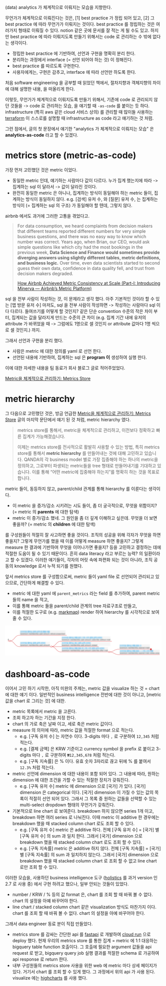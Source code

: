 (data) analytics 가 체계적으로 이뤄지는 모습을 지향한다.

무언가가 체계적으로 이뤄진다는 것은, [1] best practice 가 정립 되어 있고, [2] 그 best practice 에 따라 무언가가 이뤄지는 것이다. best practice 를 정립하는 것은 여러가지 형태로 이뤄질 수 있다. notion 같은 곳에 문서를 잘 적는 게 될 수도 있고. 하지만 best practice 에 따라 이뤄지도록 만들기 위해서는 code 로 관리하는 수 밖에 없다는 생각이다.

- 정립한 best practice 에 기반하여, 선언과 구현을 명확히 분리 한다.
- 분리하는 과정에서 interface (= 선언 되어야 하는 것) 이 정해진다.
- best practice 를 따르도록 구현한다.
- 사용자에게는, 구현은 감추고, interface 에 따라 선언만 하도록 한다.

처음 software engineering 을 공부할 때 읽었던 책에서, 절차지향과 객체지향의 차이에 대해 설명한 내용, 을 떠올리게 한다.

이렇듯, 무언가가 체계적으로 이뤄지도록 만들기 위해서, 기존에 code 로 관리되지 않던 것들을 -> code 로 관리하는 모습, 을 얘기할 때 `-as-code` 를 붙이는 듯 하다. infrastructure (특히 aws 같은 cloud 서비스 상의) 를 관리할 때 많이들 사용하는 [terraform](https://www.terraform.io/) 이 스스로를 설명할 때 infrastructure as code 라고 얘기하는 것 처럼. 

그런 점에서, 글의 첫 문장에서 얘기한 "analytics 가 체계적으로 이뤄지는 모습" 은 **analytics-as-code** 라고 할 수 있겠다.

# metrics store (metric-as-code)

가장 먼저 고민했던 것은 metric 이었다. 

- 동일한 metric 인데, 얘기하는 사람마다 값이 다르다. 누가 집계 했는지에 따라 -> 집계하는 sql 이 달라서 -> 값이 달라진 것이다.
- 완전히 동일한 metric 은 아니나, 집계하는 방식이 동일해야 하는 metric 들이, 집계하는 방식이 동일하지 않다. e.g. [검색] 유저 수, 와 [질문] 유저 수, 는 집계하는 방식이 (= 집계하는 sql 의 구조) 가 동일해야 할 텐데, 그렇지 않다.

airbnb 에서도 과거에 그러한 고통을 겪었다고.

> For data consumption, we heard complaints from decision makers that different teams reported different numbers for very simple business questions, and there was no easy way to know which number was correct. Years ago, when Brian, our CEO, would ask simple questions like which city had the most bookings in the previous week, **Data Science and Finance would sometimes provide diverging answers using slightly different tables, metric definitions, and business logic.** Over time, even data scientists started to second guess their own data, confidence in data quality fell, and trust from decision makers degraded.
> 
> [How Airbnb Achieved Metric Consistency at Scale (Part-I: Introducing Minerva — Airbnb’s Metric Platform)](https://medium.com/airbnb-engineering/how-airbnb-achieved-metric-consistency-at-scale-f23cc53dea70#:~:text=For%20data%20consumption,decision%20makers%20degraded.)

sql 을 전부 사람이 작성하는 것, 이 문제라고 생각 했다. 아주 기본적인 것이라 할 수 있는 [앱 방문 유저 수] 마저도, sql 을 전부 사람이 작성하면 -> 작성하는 사람마다 sql 이 다 다르다. 들여쓰기를 어떻게 할 것인지? 같은 단순 convention 수준의 작은 차이 부터, 집계되는 값을 달라지게 만드는 수준의 큰 차이 (e.g. 집계 기간 내에 유저의 attribute 가 바뀌었을 때 -> 그럼에도 1명으로 셀 것인지 or attribute 값마다 1명 씩으로 셀 것인지.) 까지.

그래서 선언과 구현을 분리 했다.

- 사람은 metric 에 대한 정의를 yaml 로 선언 한다.
- 선언된 내용에 기반하여, 집계하는 sql 은 **program 이** 생성하여 실행 한다.

이에 대한 자세한 내용을 팀 동료가 회사 블로그 글로 적어주었었다.

[Metric을 체계적으로 관리하기: Metrics Store](https://blog.mathpresso.com/metric-%EC%9D%84-%EC%B2%B4%EA%B3%84%EC%A0%81%EC%9C%BC%EB%A1%9C-%EA%B4%80%EB%A6%AC%ED%95%98%EA%B8%B0-metrics-store-ccc4dc1d6768)

# metric hierarchy

그 다음으로 고민했던 것은, 방금 언급한 [Metric을 체계적으로 관리하기: Metrics Store](https://blog.mathpresso.com/metric-%EC%9D%84-%EC%B2%B4%EA%B3%84%EC%A0%81%EC%9C%BC%EB%A1%9C-%EA%B4%80%EB%A6%AC%ED%95%98%EA%B8%B0-metrics-store-ccc4dc1d6768) 글의 마지막 문단에서 얘기 된 것 처럼, metric hierarchy 였다.

> metrics store를 통해서, metric을 체계적으로 관리하고, 이전보다 정확하고 빠른 집계가 가능해졌습니다.
> 
> 이제는 metrics store를 전사적으로 활발히 사용할 수 있는 방법, 특히 metrics store를 통해서 **metric hierarchy** 를 만들어내는 것에 대해 고민하고 있습니다. QANDA의 각 business model 별로 가장 집중해야 하는 하나의 metric을 정의하고, 그로부터 파생되는 metric들을 tree 형태로 만들어내기를 기대하고 있습니다. 이를 통해 “어떤 metric에 집중해야 하는지”를 명확히 하는 것을 목표로 합니다.

metric 들이, 동등하지 않고, parent/child 관계를 통해 hierarchy 를 이룬다는 생각이다.

- 이 metric 을 증가/감소 시키려는 시도 들이, 좀 더 궁극적으로, 무엇을 위함이지? (= metric 의 **parents** 에 대한 탐색)
- metric 이 증가/감소 했네. 그 원인을 좀 더 깊게 이해하고 싶은데. 무엇을 더 보면 좋을까? (= metric 의 **children** 에 대한 탐색)

를 구성원들이 적절히 잘 사고하면 좋을 것이다. 조직의 성공을 위해 각자가 무엇을 하면 좋을지? 그렇게 무언가를 했을 때 이를 어떻게 measure 하면 좋을지? 그렇게 measure 한 결과에 기반하여 무엇을 이어나가면 좋을지? 등을 고민하고 결정하는 데에 적절한 도움이 될 수 있기 때문이다. 흔히 data literacy 라고 부르는 능력? 의 일환이라고 할 수 있겠다. 이러한 얘기들이, 각자의 머릿 속에 파편화 되는 것이 아니라, 조직 공동의 knowledge 로서 누적 되기를 원했다. 

앞서 metrics store 를 구성함으로써, metric 들이 yaml file 로 선언되어 관리되고 있으므로, 간단하게 해결할 수 있다.

- metric 에 대한 yaml 에 `parent_metrics` 라는 field 를 추가하여, parent metric 들의 name 을 적고,
- 이를 통해 metric 들을 parent/child 관계의 tree 자료구조로 만들고,
- 이를 적절한 도구로 (e.g. [markmap](https://markmap.js.org/)) render 하여 hierarchy 를 시각적으로 보여줄 수 있다.

![2023-06-13-metric-hierarchy.png](https://raw.githubusercontent.com/chang12/chang12.github.io/master/images/2023-06-13-metric-hierarchy.png)

# dashboard-as-code

이어서 고민 하기 시작한, 아직 미완의 주제는, metric 값을 visualize 하는 것 = chart 에 대한 얘기 이다. 일반적인 business intelligence 전반에 대한 것이 아니고, [metric 값을 chart 로 그리는 것] 에 대한.

- metric 목록에서 metric 을 고른다.
- 조회 하고자 하는 기간을 지정 한다.
- chart 의 가로 축은 날짜 이고, 세로 축은 metric 값이다.
- measure 의 의미에 따라, metric 값을 적절한 format 으로 적는다. 
    - e.g. [구독 유저 수] 는 자연수 이다. 3-digits 마다 `,` 로 구분하여 `12,345` 처럼 적는다. 
    - e.g. [결제 금액] 은 KRW 기준이고 currency symbol 을 prefix 로 붙이고 3-digits 마다 `,` 로 구분하여 `₩12,345,678` 처럼 적는다.
    - e.g. [구독 지속률] 은 % 이다. 유효 숫자 3자리로 끊고 뒤에 % 를 붙여서 `12.3%` 처럼 적는다.
- metric 선언에 dimension 에 대한 내용이 포함 되어 있다. 그 내용에 따라, 원하는 dimension 에 대한 조건을 가할 수 있는 적절한 장치가 갖춰진다. 
    - e.g. [구독 유저 수] metric 에 dimension 으로 [국가] 가 있다. [국가] dimension 은 categorical 이다. [국가] dimension 이 가질 수 있는 값의 목록이 적절히 선언 되어 있다. 그래서 그 목록 중 원하는 값들을 선택할 수 있는 multi-select dropdown 형태의 무언가가 갖춰진다.
- 기본적으로 line chart 로 보여준다. breakdown 하지 않으면 series 1개 이고, breakdown 하면 여러 series 로 나눠진다. 이때 metric 이 additive 한 경우에는 breakdown 했을 때 stacked column chart 로도 조회 할 수 있다.
    - e.g. [구독 유저 수] metric 은 additive 하다. 전체 [구독 유저 수] = [국가] 별 [구독 유저 수] 의 sum 과 일치 한다. 그래서 [국가] dimension 으로 breakdown 했을 때 stacked column chart 로도 조회 할 수 있다. 
    - e.g. [구독 지속률] metric 은 additive 하지 않다. 전체 [구독 지속률] = [국가] 별 [구독 지속률] 의 sum 과 일치하지 않는다. 그래서 [국가] dimension 으로 breakdown 했을 때 stacked column chart 로 조회 할 수 없고 line chart 로만 조회 할 수 있다.

이러한 모습을, 사용하던 business intelligence 도구 ([holistics](https://www.holistics.io/) 를 과거 version 인 2.7 로 사용 중) 에서 구현 하려고 했으나, 일부 안되는 것들이 있었다.

- number / KRW / % 등의 값 format 은, chart 를 조회 할 때 바꿔 볼 수 없다. chart 의 설정을 아예 바꾸어야 한다.
- line chart / stacked column chart 같은 visualization 방식도 마찬가지 이다. chart 를 조회 할 때 바꿔 볼 수 없다. chart 의 설정을 아예 바꾸어야 한다.

그래서 data engineer 동료 분이 직접 만들었다.

- metrics store 를 감싸는 간단한 api 를 [fastapi](https://fastapi.tiangolo.com/lo/) 로 개발하여 [cloud run](https://cloud.google.com/run) 으로 deploy 했다. 현재 우리의 metrics store 를 통한 집계 = metric 에 1:1 대응하는 bigquery table function 호출이다. 그 호출에 필요한 argument 값들을 api request 로 받고, bigquery query job 실행 결과를 적절한 schema 로 가공하여 api response 로 return 한다.
- 내부 구성원들의 metrics store 사용을 위한 web 에 metric 마다 상세 페이지가 있다. 거기서 chart 를 조회 할 수 있게 했다. 그 과정에서 위의 api 가 사용 된다. visualize 에는 [highcharts](https://www.highcharts.com/) 를 사용 했다.

